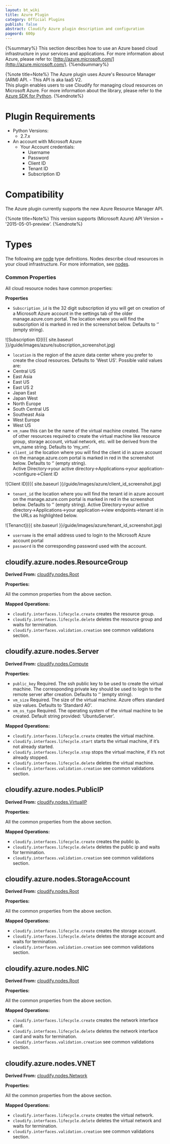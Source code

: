 ```yaml
---
layout: bt_wiki
title: Azure Plugin
category: Official Plugins
publish: false
abstract: Cloudify Azure plugin description and configuration
pageord: 600p
---
```



{%summary%}
This section describes how to use an Azure based cloud infrastructure in your services and applications.
For more information about Azure, please refer to: [http://azure.microsoft.com/](http://azure.microsoft.com/).
{%endsummary%}

{%note title=Note%}
The Azure plugin uses Azure's Resource Manager (ARM) API. - This API is aka IaaS V2. <br/>
This plugin enables users to use Cloudify for managing cloud resources on Microsoft Azure. For more information about the library, please refer to the [Azure SDK for Python](http://azure-sdk-for-python.readthedocs.org/en/latest/).
{%endnote%}

# Plugin Requirements
* Python Versions: 
  * 2.7.x
* An account with Microsoft Azure 
  * Your Account credentials: 
    * Username
    * Password
    * Client ID
    * Tenant ID
    * Subscription ID

# Compatibility
The Azure plugin currently supports the new Azure Resource Manager API.

{%note title=Note%}
This version supports (Microsoft Azure) API Version = '2015-05-01-preview’.
{%endnote%}

# Types

The following are [node](reference-terminology.html#node) type definitions. Nodes describe cloud resources in your cloud infrastructure. For more information, see [nodes](reference-terminology.html#node).

### Common Properties

All cloud resource nodes have common properties:

**Properties**

* `Subscription_id` is the 32 digit subscription id you will get on creation of a Microsoft Azure account in the settings tab of the older manage.azure.com portal. The location where you will find the subscription id is marked in red in the screenshot below. Defaults to ‘’ (empty string).

![Subscription ID]({{ site.baseurl }}/guide/images/azure/subscription_screenshot.jpg)

*	`location` is the region of the azure data center where you prefer to create the cloud resources. Defaults to 'West US'.
 Possible valid values are: 
   * Central US
   * East Asia
   * East US
   * East US 2
   * Japan East
   * Japan West
   * North Europe
   * South Central US
   * Southeast Asia
   * West Europe
   * West US
*	`vm_name` this can be the name of the virtual machine created. The name of other resources required to create the virtual machine like resource group, storage account, virtual network, etc. will be derived from the vm_name string. Defaults to ‘my_vm’.
*	`client_id` the location where you will find the client id in azure account on the manage.azure.com portal is marked in red in the screenshot below. Defaults to ‘’ (empty string). <br/>
Active Directory->your active directory->Applications->your application->configure->Client ID

![Client ID]({{ site.baseurl }}/guide/images/azure/client_id_screenshot.jpg)

* `tenant_id` the location where you will find the tenant id in azure account on the manage.azure.com portal is marked in red in the screenshot below. Defaults to ‘’ (empty string).
Active Directory->your active directory->Applications->your application->view endpoints->tenant id in the URLs as highlighted below.

![Tenanct]({{ site.baseurl }}/guide/images/azure/tenant_id_screenshot.jpg)

*	`username` is the email address used to login to the Microsoft Azure account portal
* `password` is the corresponding password used with the account.

## cloudify.azure.nodes.ResourceGroup

**Derived From:** [cloudify.nodes.Root](reference-types.html)

**Properties:**
 
All the common properties from the above section.
 
**Mapped Operations:**

* `cloudify.interfaces.lifecycle.create` creates the resource group.
* `cloudify.interfaces.lifecycle.delete` deletes the resource group and waits for termination.
* `cloudify.interfaces.validation.creation` see common validations section.

## cloudify.azure.nodes.Server

**Derived From:** [cloudify.nodes.Compute](reference-types.html)

**Properties:**
* `public_key` Required. The ssh public key to be used to create the virtual machine. The corresponding private key should be used to login to the remote server after creation. Defaults to ‘’ (empty string).
* `vm_size` Required. The size of the virtual machine. Azure offers standard size values. Defaults to ‘Standard A0’.
* `vm_os_type` Required. The operating system of the virtual machine to be created. Default string provided: ‘UbuntuServer’.

**Mapped Operations:**

* `cloudify.interfaces.lifecycle.create` creates the virtual machine.
* `cloudify.interfaces.lifecycle.start` starts the virtual machine, if it’s not already started.
* `cloudify.interfaces.lifecycle.stop` stops the virtual machine, if it’s not already stopped.
* `cloudify.interfaces.lifecycle.delete` deletes the virtual machine.
* `cloudify.interfaces.validation.creation` see common validations section. 

## cloudify.azure.nodes.PublicIP

**Derived From:** [cloudify.nodes.VirtualIP](reference-types.html)

**Properties:**

All the common properties from the above section.

**Mapped Operations:**

* `cloudify.interfaces.lifecycle.create` creates the public ip.
* `cloudify.interfaces.lifecycle.delete` deletes the public ip and waits for termination.
* `cloudify.interfaces.validation.creation` see common validations section. 

## cloudify.azure.nodes.StorageAccount

**Derived From:** [cloudify.nodes.Root](reference-types.html)

**Properties:**

All the common properties from the above section.

**Mapped Operations:**

* `cloudify.interfaces.lifecycle.create` creates the storage account.
* `cloudify.interfaces.lifecycle.delete` deletes the storage account and waits for termination.
* `cloudify.interfaces.validation.creation` see common validations section.

## cloudify.azure.nodes.NIC

**Derived From:** [cloudify.nodes.Root](reference-types.html)

**Properties:**

All the common properties from the above section.

**Mapped Operations:**

* `cloudify.interfaces.lifecycle.create` creates the network interface card.
* `cloudify.interfaces.lifecycle.delete` deletes the network interface card and waits for termination.
* `cloudify.interfaces.validation.creation` see common validations section.

## cloudify.azure.nodes.VNET

**Derived From:** [cloudify.nodes.Network](reference-types.html)

**Properties:**
 
All the common properties from the above section.
 
**Mapped Operations:**

* `cloudify.interfaces.lifecycle.create` creates the virtual network.
* `cloudify.interfaces.lifecycle.delete` deletes the virtual network and waits for termination.
* `cloudify.interfaces.validation.creation` see common validations section.


